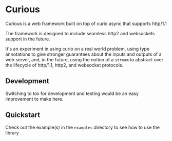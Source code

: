 # Curious

Curious is a web framework built on top of curio async that supports http/1.1

The framework is designed to include seamless http2 and websockets support in
the future.

It's an experiment in using curio on a real world problem, using type annotations
to give stronger guarantees about the inputs and outputs of a web server, and, in the future,
using the notion of a `stream` to abstract over the lifecycle of http/1.1, http2, and websocket
protocols.

## Development

Switching to tox for development and testing would be an easy improvement to make here.

## Quickstart

Check out the example(s) in the `examples` directory to see how to use the library
